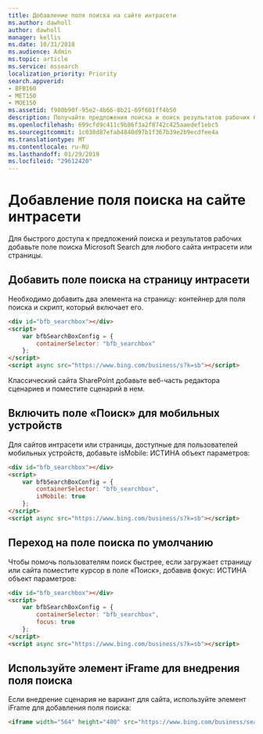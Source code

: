```yaml
---
title: Добавление поля поиска на сайте интрасети
ms.author: dawholl
author: dawholl
manager: kellis
ms.date: 10/31/2018
ms.audience: Admin
ms.topic: article
ms.service: mssearch
localization_priority: Priority
search.appverid:
- BFB160
- MET150
- MOE150
ms.assetid: f980b90f-95e2-4b66-8b21-69f601ff4b50
description: Получайте предложения поиска и поиск результатов рабочих быстрее, добавив поле поиска Microsoft Search в интрасети или страницы.
ms.openlocfilehash: 699cfd9c411c9b86f3a2f8742c425aaedef1ebc5
ms.sourcegitcommit: 1c038d87efab4840d97b1f367b39e2b9ecdfee4a
ms.translationtype: MT
ms.contentlocale: ru-RU
ms.lasthandoff: 01/29/2019
ms.locfileid: "29612420"
---
```

# <a name="add-a-search-box-to-your-intranet-site"></a>Добавление поля поиска на сайте интрасети

Для быстрого доступа к предложений поиска и результатов рабочих добавьте поле поиска Microsoft Search для любого сайта интрасети или страницы.
  
## <a name="add-a-search-box-to-an-intranet-page"></a>Добавить поле поиска на страницу интрасети

Необходимо добавить два элемента на страницу: контейнер для поля поиска и скрипт, который включает его.
  
```html
<div id="bfb_searchbox"></div>
<script>
    var bfbSearchBoxConfig = {
        containerSelector: "bfb_searchbox"
    };
</script>
<script async src="https://www.bing.com/business/s?k=sb"></script>
```

Классический сайта SharePoint добавьте веб-часть редактора сценариев и поместите сценарий в нем.
  
## <a name="enable-the-search-box-for-mobile"></a>Включить поле «Поиск» для мобильных устройств

Для сайтов интрасети или страницы, доступные для пользователей мобильных устройств, добавьте isMobile: ИСТИНА объект параметров:
  
```html
<div id="bfb_searchbox"></div>
<script>
    var bfbSearchBoxConfig = {
        containerSelector: "bfb_searchbox", 
        isMobile: true
    };
</script>
<script async src="https://www.bing.com/business/s?k=sb"></script>
```

## <a name="put-focus-on-the-search-box-by-default"></a>Переход на поле поиска по умолчанию

Чтобы помочь пользователям поиск быстрее, если загружает страницу или сайта поместите курсор в поле «Поиск», добавив фокус: ИСТИНА объект параметров:
  
```html
<div id="bfb_searchbox"></div>
<script>
    var bfbSearchBoxConfig = {
        containerSelector: "bfb_searchbox",
        focus: true
    };
</script>
<script async src="https://www.bing.com/business/s?k=sb"></script>
```

## <a name="use-an-iframe-to-embed-a-search-box"></a>Используйте элемент iFrame для внедрения поля поиска

Если внедрение сценария не вариант для сайта, используйте элемент iFrame для добавления поля поиска:
  
```html
<iframe width="564" height="400" src="https://www.bing.com/business/searchbox"></iframe>
```
